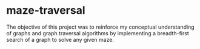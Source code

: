 # maze-traversal
The objective of this project was to reinforce my conceptual understanding of graphs and graph traversal algorithms by implementing a breadth-first search of a graph to solve any given maze.
